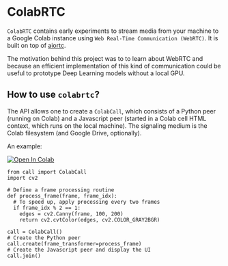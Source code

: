 ColabRTC
==========

`ColabRTC` contains early experiments to stream media 
from your machine to a Google Colab instance using 
`Web Real-Time Communication (WebRTC)`. It is built on top of
[aiortc](https://github.com/aiortc/aiortc).

The motivation behind this project was to to learn about WebRTC
 and because an efficient implementation of this kind of communication
 could be useful to prototype Deep Learning models without a local
 GPU. 

 How to use ``colabrtc``?
------------------------

The API allows one to create a `ColabCall`, which consists of a
Python peer (running on Colab) and a Javascript peer 
(started in a Colab cell HTML context, which runs on the 
local machine). The signaling medium is the Colab filesystem 
(and Google Drive, optionally).

An example:

[![Open In Colab](https://colab.research.google.com/assets/colab-badge.svg)](https://colab.research.google.com/github/thefonseca/colabrtc/blob/master/examples/colabrtc.ipynb)

```
from call import ColabCall
import cv2

# Define a frame processing routine
def process_frame(frame, frame_idx):
  # To speed up, apply processing every two frames
  if frame_idx % 2 == 1:
    edges = cv2.Canny(frame, 100, 200)
    return cv2.cvtColor(edges, cv2.COLOR_GRAY2BGR)
  
call = ColabCall()
# Create the Python peer
call.create(frame_transformer=process_frame)
# Create the Javascript peer and display the UI
call.join()
```







